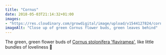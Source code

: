 ```yaml
---
title: "Cornus"
date: 2018-05-03T21:14:32+01:00
images: 
- "https://res.cloudinary.com/growdigital/image/upload/v1544127824/cornus-flower-41826722782.jpg"
imageAlt: "Close up of green Cornus flower buds, green leaves behind"
---
```


The green, green flower buds of [Cornus stolonifera 'flaviramea'](https://pfaf.org/user/plant.aspx?latinname=Cornus+sericea), like little bundles of loveliness 🙂
